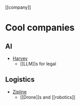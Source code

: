 [[company]]

# Cool companies

## AI
- [Harvey](https://www.harvey.ai)
	- [[LLM]]s for legal

## Logistics
- [Zipline](https://www.flyzipline.com/)
	- [[Drone]]s and [[robotics]]